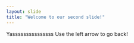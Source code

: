 ```yaml
---
layout: slide
title: "Welcome to our second slide!"
---
```

Yasssssssssssssss
Use the left arrow to go back!
